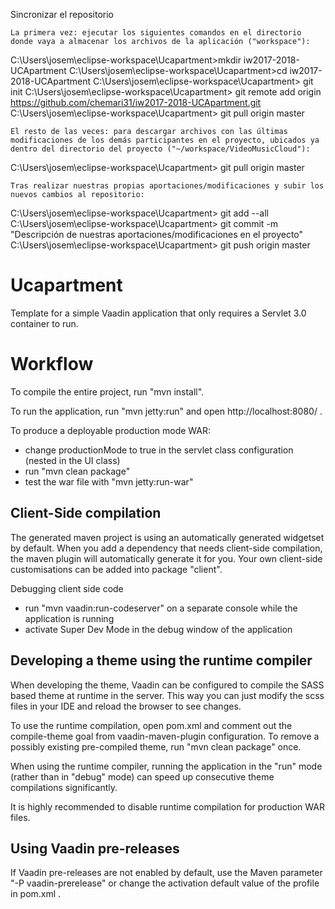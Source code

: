 
Sincronizar el repositorio

    La primera vez: ejecutar los siguientes comandos en el directorio donde vaya a almacenar los archivos de la aplicación ("workspace"):

C:\Users\josem\eclipse-workspace\Ucapartment>mkdir iw2017-2018-UCApartment
C:\Users\josem\eclipse-workspace\Ucapartment>cd iw2017-2018-UCApartment
C:\Users\josem\eclipse-workspace\Ucapartment> git init
C:\Users\josem\eclipse-workspace\Ucapartment> git remote add origin https://github.com/chemari31/iw2017-2018-UCApartment.git
C:\Users\josem\eclipse-workspace\Ucapartment> git pull origin master

    El resto de las veces: para descargar archivos con las últimas modificaciones de los demás participantes en el proyecto, ubicados ya dentro del directorio del proyecto ("~/workspace/VideoMusicCloud"):

C:\Users\josem\eclipse-workspace\Ucapartment> git pull origin master

    Tras realizar nuestras propias aportaciones/modificaciones y subir los nuevos cambios al repositorio:

C:\Users\josem\eclipse-workspace\Ucapartment> git add --all
C:\Users\josem\eclipse-workspace\Ucapartment> git commit -m "Descripción de nuestras aportaciones/modificaciones en el proyecto"
C:\Users\josem\eclipse-workspace\Ucapartment> git push origin master





























Ucapartment
==============

Template for a simple Vaadin application that only requires a Servlet 3.0 container to run.


Workflow
========

To compile the entire project, run "mvn install".

To run the application, run "mvn jetty:run" and open http://localhost:8080/ .

To produce a deployable production mode WAR:
- change productionMode to true in the servlet class configuration (nested in the UI class)
- run "mvn clean package"
- test the war file with "mvn jetty:run-war"

Client-Side compilation
-------------------------

The generated maven project is using an automatically generated widgetset by default. 
When you add a dependency that needs client-side compilation, the maven plugin will 
automatically generate it for you. Your own client-side customisations can be added into
package "client".

Debugging client side code
  - run "mvn vaadin:run-codeserver" on a separate console while the application is running
  - activate Super Dev Mode in the debug window of the application

Developing a theme using the runtime compiler
-------------------------

When developing the theme, Vaadin can be configured to compile the SASS based
theme at runtime in the server. This way you can just modify the scss files in
your IDE and reload the browser to see changes.

To use the runtime compilation, open pom.xml and comment out the compile-theme 
goal from vaadin-maven-plugin configuration. To remove a possibly existing 
pre-compiled theme, run "mvn clean package" once.

When using the runtime compiler, running the application in the "run" mode 
(rather than in "debug" mode) can speed up consecutive theme compilations
significantly.

It is highly recommended to disable runtime compilation for production WAR files.

Using Vaadin pre-releases
-------------------------

If Vaadin pre-releases are not enabled by default, use the Maven parameter
"-P vaadin-prerelease" or change the activation default value of the profile in pom.xml .
